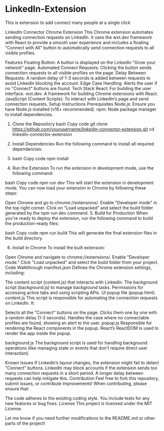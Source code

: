 # LinkedIn-Extension
This is extension to add connect many people at a single click

LinkedIn Connector Chrome Extension
This Chrome extension automates sending connection requests on LinkedIn. It uses the wxt.dev framework with React to provide a smooth user experience and includes a floating "Connect with All" button to automatically send connection requests to all visible profiles.

Features
Floating Button: A button is displayed on the LinkedIn "Grow your network" page.
Automated Connect Requests: Clicking the button sends connection requests to all visible profiles on the page.
Delay Between Requests: A random delay of 1-3 seconds is added between requests to avoid LinkedIn blocking the account.
Edge Case Handling: Alerts the user if no "Connect" buttons are found.
Tech Stack
React: For building the user interface.
wxt.dev: A framework for building Chrome extensions with React.
JavaScript (Content Scripts): To interact with LinkedIn’s page and send connection requests.
Setup Instructions
Prerequisites
Node.js: Ensure you have Node.js installed (v16+ recommended).
npm: Node package manager to install dependencies.
1. Clone the Repository
bash
Copy code
git clone https://github.com/yourusername/linkedin-connector-extension.git
cd linkedin-connector-extension
2. Install Dependencies
Run the following command to install all required dependencies:

3. bash
Copy code
npm install
4. Run the Extension
To run the extension in development mode, use the following command:

bash
Copy code
npm run dev
This will start the extension in development mode. You can now load your extension in Chrome by following these steps:

Open Chrome and go to chrome://extensions/.
Enable "Developer mode" in the top right corner.
Click on "Load unpacked" and select the build folder generated by the npm run dev command.
5. Build for Production
When you're ready to deploy the extension, run the following command to build the production-ready files:

bash
Copy code
npm run build
This will generate the final extension files in the build directory.

6. Install in Chrome
To install the built extension:

Open Chrome and navigate to chrome://extensions/.
Enable "Developer mode."
Click "Load unpacked" and select the build folder from your project.
Code Walkthrough
manifest.json
Defines the Chrome extension settings, including:

The content script (content.js) that interacts with LinkedIn.
The background script (background.js) to manage background tasks.
Permissions for accessing active tabs and using scripting APIs.
UI popup file (popup.html).
content.js
This script is responsible for automating the connection requests on LinkedIn. It:

Selects all the "Connect" buttons on the page.
Clicks them one by one with a random delay (1-3 seconds).
Handles the case where no connectable profiles are found, showing an alert to the user.
popup.js
Responsible for rendering the React components in the popup. React’s ReactDOM is used to render the app inside the popup.

background.js
The background script is used for handling background operations (like managing state or events that don't require direct user interaction).

Known Issues
If LinkedIn’s layout changes, the extension might fail to detect "Connect" buttons.
LinkedIn may block accounts if the extension sends too many connection requests in a short period. A longer delay between requests can help mitigate this.
Contribution
Feel free to fork this repository, submit issues, or contribute improvements! When contributing, please ensure that:

The code adheres to the existing coding style.
You include tests for any new features or bug fixes.
License
This project is licensed under the MIT License.

Let me know if you need further modifications to the README.md or other parts of the project!
